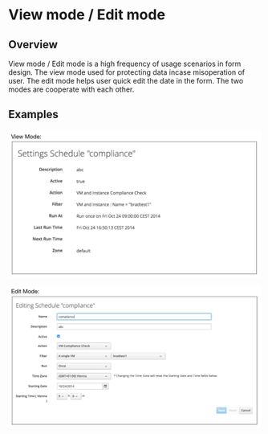# View mode / Edit mode 

## Overview
View mode / Edit mode is a high frequency of usage scenarios in form design. The view mode used for protecting data incase misoperation of user. The edit mode helps user quick edit the date in the form.
The two modes are cooperate with each other.

## Examples
![Image of filter](img/view_mode.png)

![Image of filter](img/edit_mode.png)
